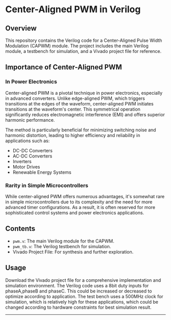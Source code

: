 # Center-Aligned PWM in Verilog

## Overview

This repository contains the Verilog code for a Center-Aligned Pulse Width Modulation (CAPWM) module. The project includes the main Verilog module, a testbench for simulation, and a Vivado project file for reference.

## Importance of Center-Aligned PWM

### In Power Electronics

Center-aligned PWM is a pivotal technique in power electronics, especially in advanced converters. Unlike edge-aligned PWM, which triggers transitions at the edges of the waveform, center-aligned PWM initiates transitions at the waveform's center. This symmetrical operation significantly reduces electromagnetic interference (EMI) and offers superior harmonic performance.

The method is particularly beneficial for minimizing switching noise and harmonic distortion, leading to higher efficiency and reliability in applications such as:

- DC-DC Converters
- AC-DC Converters
- Inverters
- Motor Drives
- Renewable Energy Systems

### Rarity in Simple Microcontrollers

While center-aligned PWM offers numerous advantages, it's somewhat rare in simple microcontrollers due to its complexity and the need for more advanced timer configurations. As a result, it is often reserved for more sophisticated control systems and power electronics applications.

## Contents

- `pwm.v`: The main Verilog module for the CAPWM.
- `pwm_tb.v`: The Verilog testbench for simulation.
- Vivado Project File: For synthesis and further exploration.

## Usage

Download the Vivado project file for a comprehensive implementation and simulation environment. The Verilog code uses a 8bit duty inputs for phaseA,phaseB and phaseC. This could be increased or decreased to optimize according to application. The test bench uses a 500MHz clock for simulation, which is relatively high for these applications, which could be changed according to hardware constraints for best simulation result.

---
